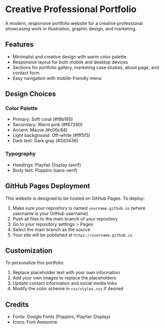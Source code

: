 # Creative Professional Portfolio

A modern, responsive portfolio website for a creative professional showcasing work in illustration, graphic design, and marketing.

## Features

- Minimalist and creative design with warm color palette
- Responsive layout for both mobile and desktop devices
- Sections for portfolio gallery, marketing case studies, about page, and contact form
- Easy navigation with mobile-friendly menu

## Design Choices

### Color Palette

- Primary: Soft coral (#f8b195)
- Secondary: Warm pink (#f67280)
- Accent: Mauve (#c06c84)
- Light background: Off-white (#fff5f5)
- Dark text: Dark gray (#2d3436)

### Typography

- Headings: Playfair Display (serif)
- Body text: Poppins (sans-serif)

## GitHub Pages Deployment

This website is designed to be hosted on GitHub Pages. To deploy:

1. Make sure your repository is named `username.github.io` (where username is your GitHub username)
2. Push all files to the main branch of your repository
3. Go to your repository settings > Pages
4. Select the main branch as the source
5. Your site will be published at `https://username.github.io`

## Customization

To personalize this portfolio:

1. Replace placeholder text with your own information
2. Add your own images to replace the placeholders
3. Update contact information and social media links
4. Modify the color scheme in `css/styles.css` if desired

## Credits

- Fonts: Google Fonts (Poppins, Playfair Display)
- Icons: Font Awesome